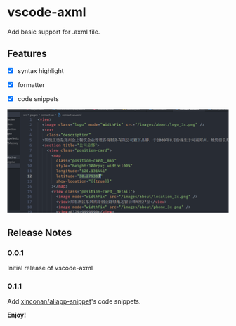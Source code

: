# vscode-axml

Add basic support for .axml file.

## Features

- [X] syntax highlight
- [X] formatter
- [X] code snippets


![feature X](https://raw.githubusercontent.com/Kunduin/vscode-axml/master/intro.gif)

## Release Notes

### 0.0.1

Initial release of vscode-axml

### 0.1.1

Add [xinconan/aliapp-snippet](https://github.com/xinconan/aliapp-snippet)'s code snippets.

**Enjoy!**
